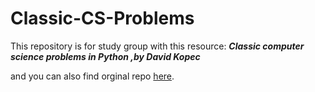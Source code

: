 # Classic-CS-Problems

This repository is for study group with this resource:
***Classic computer science problems in Python ,by David Kopec***

and you can also find orginal repo [here](https://github.com/davecom/ClassicComputerScienceProblemsInPython).
